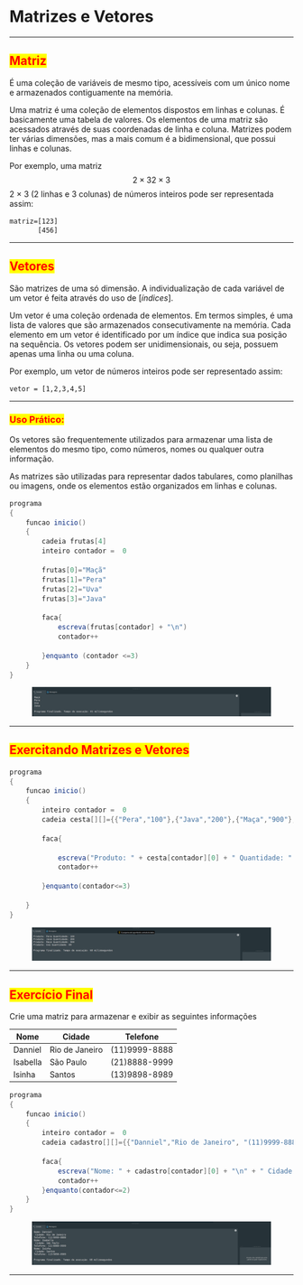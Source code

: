 # Matrizes e Vetores

***

## <mark style="color:red;">**Matriz**</mark>

É uma coleção de variáveis de mesmo tipo, acessíveis com um único nome e armazenados contiguamente na memória.

Uma matriz é uma coleção de elementos dispostos em linhas e colunas. É basicamente uma tabela de valores. Os elementos de uma matriz são acessados através de suas coordenadas de linha e coluna. Matrizes podem ter várias dimensões, mas a mais comum é a bidimensional, que possui linhas e colunas.

Por exemplo, uma matriz $$2×32×3$$2 × 3 (2 linhas e 3 colunas) de números inteiros pode ser representada assim:

```
matriz=[123]
       [456]
```

***

## <mark style="color:red;">**Vetores**</mark>

São matrizes de uma só dimensão. A individualização de cada variável de um vetor é feita através do uso de \[_índices_].

Um vetor é uma coleção ordenada de elementos. Em termos simples, é uma lista de valores que são armazenados consecutivamente na memória. Cada elemento em um vetor é identificado por um índice que indica sua posição na sequência. Os vetores podem ser unidimensionais, ou seja, possuem apenas uma linha ou uma coluna.

Por exemplo, um vetor de números inteiros pode ser representado assim:&#x20;

```
vetor = [1,2,3,4,5]
```

***

### <mark style="color:red;">**Uso Prático:**</mark>

Os vetores são frequentemente utilizados para armazenar uma lista de elementos do mesmo tipo, como números, nomes ou qualquer outra informação.

As matrizes são utilizadas para representar dados tabulares, como planilhas ou imagens, onde os elementos estão organizados em linhas e colunas.

```java
programa
{	
	funcao inicio()
	{
		cadeia frutas[4]
		inteiro contador =  0

		frutas[0]="Maçã"
		frutas[1]="Pera"
		frutas[2]="Uva"
		frutas[3]="Java"

		faca{
			escreva(frutas[contador] + "\n")
			contador++

		}enquanto (contador <=3)
	}
}
```

<figure><img src="../.gitbook/assets/image (38).png" alt=""><figcaption></figcaption></figure>

***

## <mark style="color:red;">Exercitando Matrizes e Vetores</mark>

```java
programa
{
	funcao inicio()
	{
		inteiro contador =  0
		cadeia cesta[][]={{"Pera","100"},{"Java","200"},{"Maça","900"}, {"Uva","89"}}

		faca{
			
			escreva("Produto: " + cesta[contador][0] + " Quantidade: " + cesta[contador][1] + "\n")
			contador++

		}enquanto(contador<=3)

	}
}
```

<figure><img src="../.gitbook/assets/image (39).png" alt=""><figcaption></figcaption></figure>

***

## <mark style="color:red;">Exercício Final</mark>

Crie uma matriz para armazenar e exibir as seguintes informações

| Nome     | Cidade         | Telefone      |
| -------- | -------------- | ------------- |
| Danniel  | Rio de Janeiro | (11)9999-8888 |
| Isabella | São Paulo      | (21)8888-9999 |
| Isinha   | Santos         | (13)9898-8989 |

```java
programa
{
	funcao inicio()
	{
		inteiro contador =  0
		cadeia cadastro[][]={{"Danniel","Rio de Janeiro", "(11)9999-8888"},{"Isabella","São Paulo", "(21)8888-9999"},{"Isinha","Santos","(13)9898-8989"}}

		faca{		
			escreva("Nome: " + cadastro[contador][0] + "\n" + " Cidade: " + cadastro[contador][1] + "\n" + "Telefone: " + cadastro[contador][2] + "\n")
			contador++
		}enquanto(contador<=2)
	}
}
```

<figure><img src="../.gitbook/assets/image (40).png" alt=""><figcaption></figcaption></figure>

***
